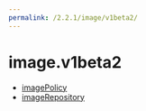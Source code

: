 ```yaml
---
permalink: /2.2.1/image/v1beta2/
---
```


# image.v1beta2



* [imagePolicy](imagePolicy.md)
* [imageRepository](imageRepository.md)